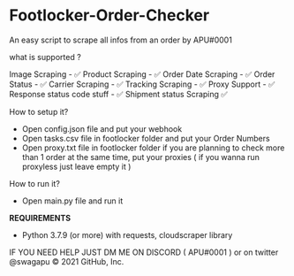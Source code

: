 # Footlocker-Order-Checker
An easy script to scrape all infos from an order by APU#0001

what is supported ? 

Image Scraping - ✅
Product Scraping - ✅
Order Date Scraping - ✅
Order Status - ✅
Carrier Scraping - ✅
Tracking Scraping - ✅
Proxy Support - ✅
Response status code stuff - ✅
Shipment status Scraping ✅


How to setup it? 

- Open config.json file and put your webhook
- Open tasks.csv file in footlocker folder and put your Order Numbers
- Open proxy.txt file in footlocker folder if you are planning to check more than 1 order at the same time, put your proxies ( if you wanna run proxyless just leave empty it ) 


How to run it?

- Open main.py file and run it




**REQUIREMENTS**

- Python 3.7.9 (or more) with requests, cloudscraper library 




IF YOU NEED HELP JUST DM ME ON DISCORD ( APU#0001 ) or on twitter @swagapu
© 2021 GitHub, Inc.
